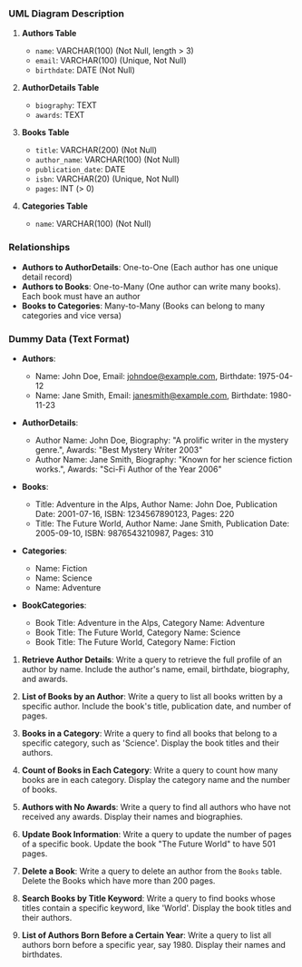 ### UML Diagram Description

1. **Authors Table**
   - `name`: VARCHAR(100) (Not Null, length > 3)
   - `email`: VARCHAR(100) (Unique, Not Null)
   - `birthdate`: DATE (Not Null)

2. **AuthorDetails Table**
   - `biography`: TEXT
   - `awards`: TEXT

3. **Books Table**
   - `title`: VARCHAR(200) (Not Null)
   - `author_name`: VARCHAR(100) (Not Null)
   - `publication_date`: DATE
   - `isbn`: VARCHAR(20) (Unique, Not Null)
   - `pages`: INT (> 0)

4. **Categories Table**
   - `name`: VARCHAR(100) (Not Null)

### Relationships

- **Authors to AuthorDetails**: One-to-One (Each author has one unique detail record)
- **Authors to Books**: One-to-Many (One author can write many books). Each book must have an author
- **Books to Categories**: Many-to-Many (Books can belong to many categories and vice versa)

### Dummy Data (Text Format)

- **Authors**:
  - Name: John Doe, Email: johndoe@example.com, Birthdate: 1975-04-12
  - Name: Jane Smith, Email: janesmith@example.com, Birthdate: 1980-11-23

- **AuthorDetails**:
  - Author Name: John Doe, Biography: "A prolific writer in the mystery genre.", Awards: "Best Mystery Writer 2003"
  - Author Name: Jane Smith, Biography: "Known for her science fiction works.", Awards: "Sci-Fi Author of the Year 2006"

- **Books**:
  - Title: Adventure in the Alps, Author Name: John Doe, Publication Date: 2001-07-16, ISBN: 1234567890123, Pages: 220
  - Title: The Future World, Author Name: Jane Smith, Publication Date: 2005-09-10, ISBN: 9876543210987, Pages: 310

- **Categories**:
  - Name: Fiction
  - Name: Science
  - Name: Adventure

- **BookCategories**:
  - Book Title: Adventure in the Alps, Category Name: Adventure
  - Book Title: The Future World, Category Name: Science
  - Book Title: The Future World, Category Name: Fiction

1. **Retrieve Author Details**: Write a query to retrieve the full profile of an author by name. Include the author's name, email, birthdate, biography, and awards.

2. **List of Books by an Author**: Write a query to list all books written by a specific author. Include the book's title, publication date, and number of pages.

3. **Books in a Category**: Write a query to find all books that belong to a specific category, such as 'Science'. Display the book titles and their authors.

4. **Count of Books in Each Category**: Write a query to count how many books are in each category. Display the category name and the number of books.

5. **Authors with No Awards**: Write a query to find all authors who have not received any awards. Display their names and biographies.

6. **Update Book Information**: Write a query to update the number of pages of a specific book. Update the book "The Future World" to have 501 pages.

7. **Delete a Book**: Write a query to delete an author from the `Books` table. Delete the Books which have more than 200 pages.

8. **Search Books by Title Keyword**: Write a query to find books whose titles contain a specific keyword, like 'World'. Display the book titles and their authors.

9. **List of Authors Born Before a Certain Year**: Write a query to list all authors born before a specific year, say 1980. Display their names and birthdates.